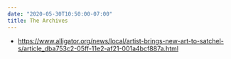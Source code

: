 ```yaml
---
date: "2020-05-30T10:50:00-07:00"
title: The Archives
---
```


- https://www.alligator.org/news/local/artist-brings-new-art-to-satchel-s/article_dba753c2-05ff-11e2-af21-001a4bcf887a.html
